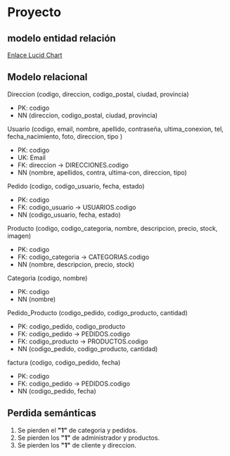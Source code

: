 # Proyecto

## modelo entidad relación

[Enlace Lucid Chart](https://lucid.app/lucidchart/5e8169ed-ab5c-4a9f-8b9b-d2a57faf3205/edit?viewport_loc=-176%2C-23%2C3072%2C1056%2C0_0&invitationId=inv_6d824699-3066-4642-9e31-ac7d37cecbfe)

## Modelo relacional

Direccion (codigo, direccion, codigo_postal, ciudad, provincia)

* PK: codigo
* NN (direccion, codigo_postal, ciudad, provincia)

Usuario (codigo, email, nombre, apellido, contraseña, ultima_conexion, tel, fecha_nacimiento, foto, direccion, tipo )

* PK: codigo
* UK: Email
* FK: direccion -> DIRECCIONES.codigo
* NN (nombre, apellidos, contra, ultima-con, direccion, tipo)

Pedido (codigo, codigo_usuario, fecha, estado)

* PK: codigo
* FK: codigo_usuario -> USUARIOS.codigo
* NN (codigo_usuario, fecha, estado)

Producto (codigo, codigo_categoria, nombre, descripcion, precio, stock, imagen)

* PK: codigo
* FK: codigo_categoria -> CATEGORIAS.codigo
* NN (nombre, descripcion, precio, stock)

Categoria (codigo, nombre)

* PK: codigo
* NN (nombre)

Pedido_Producto (codigo_pedido, codigo_producto, cantidad)

* PK: codigo_pedido, codigo_producto
* FK: codigo_pedido -> PEDIDOS.codigo
* FK: codigo_producto -> PRODUCTOS.codigo
* NN (codigo_pedido, codigo_producto, cantidad)

factura (codigo, codigo_pedido, fecha)

* PK: codigo
* FK: codigo_pedido -> PEDIDOS.codigo
* NN (codigo_pedido, fecha)

## Perdida semánticas

1. Se pierden el **"1"** de categoria y pedidos.
2. Se pierden los **"1"** de administrador y productos.
3. Se pierden los **"1"** de cliente y direccion.
